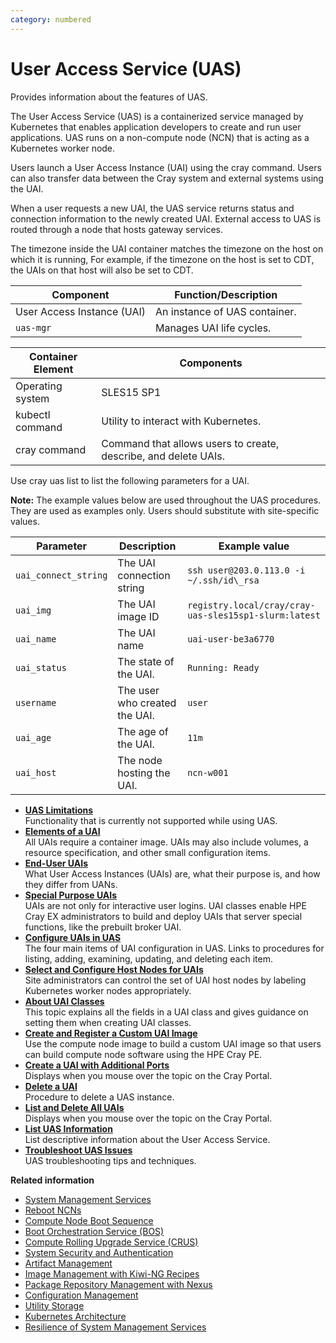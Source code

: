 ```yaml
---
category: numbered
---
```


# User Access Service \(UAS\)

Provides information about the features of UAS.

The User Access Service \(UAS\) is a containerized service managed by Kubernetes that enables application developers to create and run user applications. UAS runs on a non-compute node \(NCN\) that is acting as a Kubernetes worker node.

Users launch a User Access Instance \(UAI\) using the cray command. Users can also transfer data between the Cray system and external systems using the UAI.

When a user requests a new UAI, the UAS service returns status and connection information to the newly created UAI. External access to UAS is routed through a node that hosts gateway services.

The timezone inside the UAI container matches the timezone on the host on which it is running, For example, if the timezone on the host is set to CDT, the UAIs on that host will also be set to CDT.

|Component|Function/Description|
|---------|--------------------|
|User Access Instance \(UAI\)|An instance of UAS container.|
|`uas-mgr`|Manages UAI life cycles.|

|Container Element|Components|
|-----------------|----------|
|Operating system|SLES15 SP1|
|kubectl command|Utility to interact with Kubernetes.|
|cray command|Command that allows users to create, describe, and delete UAIs.|

Use cray uas list to list the following parameters for a UAI.

**Note:** The example values below are used throughout the UAS procedures. They are used as examples only. Users should substitute with site-specific values.

|Parameter|Description|Example value|
|---------|-----------|-------------|
|`uai_connect_string`|The UAI connection string|`ssh user@203.0.113.0 -i ~/.ssh/id\_rsa`|
|`uai_img`|The UAI image ID|`registry.local/cray/cray-uas-sles15sp1-slurm:latest`|
|`uai_name`|The UAI name|`uai-user-be3a6770`|
|`uai_status`|The state of the UAI.|`Running: Ready`|
|`username`|The user who created the UAI.|`user`|
|`uai_age`|The age of the UAI.|`11m`|
|`uai_host`|The node hosting the UAI.|`ncn-w001`|

-   **[UAS Limitations](UAS_Limitations.md)**  
Functionality that is currently not supported while using UAS.
-   **[Elements of a UAI](Elements_of_a_UAI.md)**  
All UAIs require a container image. UAIs may also include volumes, a resource specification, and other small configuration items.
-   **[End-User UAIs](End_User_UAIs.md)**  
What User Access Instances \(UAIs\) are, what their purpose is, and how they differ from UANs.
-   **[Special Purpose UAIs](Special_Purpose_UAIs.md)**  
UAIs are not only for interactive user logins. UAI classes enable HPE Cray EX administrators to build and deploy UAIs that server special functions, like the prebuilt broker UAI.
-   **[Configure UAIs in UAS](Configure_UAIs_in_UAS.md)**  
The four main items of UAI configuration in UAS. Links to procedures for listing, adding, examining, updating, and deleting each item.
-   **[Select and Configure Host Nodes for UAIs](Select_and_Configure_Host_Nodes_for_UAIs.md)**  
Site administrators can control the set of UAI host nodes by labeling Kubernetes worker nodes appropriately.
-   **[About UAI Classes](About_UAI_Classes.md)**  
This topic explains all the fields in a UAI class and gives guidance on setting them when creating UAI classes.
-   **[Create and Register a Custom UAI Image](Create_and_Register_a_Custom_UAI_Image.md)**  
Use the compute node image to build a custom UAI image so that users can build compute node software using the HPE Cray PE.
-   **[Create a UAI with Additional Ports](Create_a_UAI_with_Additional_Ports.md)**  
Displays when you mouse over the topic on the Cray Portal.
-   **[Delete a UAI](Delete_a_UAI.md)**  
Procedure to delete a UAS instance.
-   **[List and Delete All UAIs](List_and_Delete_All_UAIs.md)**  
Displays when you mouse over the topic on the Cray Portal.
-   **[List UAS Information](List_UAS_Information.md)**  
List descriptive information about the User Access Service.
-   **[Troubleshoot UAS Issues](Troubleshoot_UAS_Issues.md)**  
UAS troubleshooting tips and techniques.

**Related information**  

* [System Management Services](../network/Access_to_System_Management_Services.md)
* [Reboot NCNs](../node_management/Reboot_NCNs.md)
* [Compute Node Boot Sequence](../boot_orchestration/BOS_Workflows.md)
* [Boot Orchestration Service \(BOS\)](../boot_orchestration/Boot_Orchestration.md)
* [Compute Rolling Upgrade Service \(CRUS\)](../compute_rolling_upgrades/Compute_Rolling_Upgrades.md)
* [System Security and Authentication](../security_and_authentication/System_Security_and_Authentication.md)
* [Artifact Management](../artifact_management/Artifact_Management.md)
* [Image Management with Kiwi-NG Recipes](../image_management/Image_Management.md)
* [Package Repository Management with Nexus](../package_repository_management/Package_Repository_Management_with_Nexus.md)
* [Configuration Management](../configuration_management/Configuration_Management.md)
* [Utility Storage](../utility_storage/Utility_Storage.md)
* [Kubernetes Architecture](../kubernetes/Kubernetes.md)
* [Resilience of System Management Services](../resiliency/Resilience_of_System_Management_Services.md)
